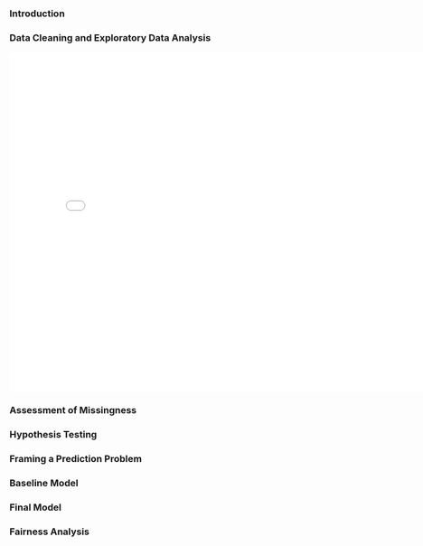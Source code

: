 <body>
  <h3>Introduction</h3>
  <h3>Data Cleaning and Exploratory Data Analysis</h3>
  
<iframe
    src="plots\plot_1.html"
    width="800"
    height="600"
    frameborder="0"
></iframe>

  <h3>Assessment of Missingness</h3>
  <h3>Hypothesis Testing</h3>
  <h3>Framing a Prediction Problem</h3>
  <h3>Baseline Model</h3>
  <h3>Final Model</h3>
  <h3>Fairness Analysis</h3>
</body>
